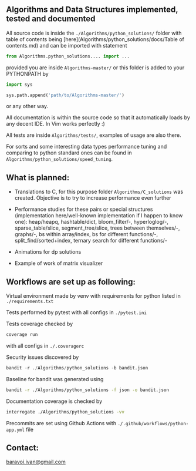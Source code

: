 ## Algorithms and Data Structures implemented, tested and documented

All source code is inside the `./Algorithms/python_solutions/` folder 
with table of contents being 
[here](Algorithms/python_solutions/docs/Table of contents.md)
and can be imported with statement
```python
from Algorithms.python_solutions.... import ...
```
provided you are inside `Algorithms-master/` or this folder is added 
to your PYTHONPATH by
```python
import sys

sys.path.append('path/to/Algorithms-master/')
```
or any other way.

All documentation is within the source code so that it automatically loads by 
any decent IDE. In Vim works perfectly :)

All tests are inside `Algorithms/tests/`, examples of usage are also there.

For sorts and some interesting data types performance tuning and comparing
to python standard ones can be found in 
`Algorithms/python_solutions/speed_tuning`.

## What is planned:

* Translations to C, for this purpose folder `Algorithms/C_solutions` 
was created.
Objective is to try to increase performance even further

* Performance studies for these pairs or special structures
(implementation here/well-known implementation if I happen to know one):
heap/heapq, hashtable/dict, bloom_filter/-, hyperloglog/-, 
sparse_table/slice, segment_tree/slice, trees between themselves/-,
graphs/-, bs within array/index, bs for different functions/-, 
split_find/sorted+index, ternary search for different functions/-

* Animations for dp solutions

* Example of work of matrix visualizer

## Workflows are set up as following:

Virtual environment made by venv with requirements for python listed in 
`./requirements.txt`

Tests performed by pytest with all configs in `./pytest.ini`

Tests coverage checked by  
```bash
coverage run
``` 
with all configs in `./.coveragerc`

Security issues discovered by 
```python
bandit -r ./Algorithms/python_solutions -b bandit.json
```

Baseline for bandit was generated using 
```bash
bandit -r ./Algorithms/python_solutions -f json -o bandit.json
```

Documentation coverage is checked by 
```bash
interrogate ./Algorithms/python_solutions -vv
```

Precommits are set using Github Actions with 
`./.github/workflows/python-app.yml` file

## Contact: 

baravoi.ivan@gmail.com
